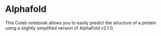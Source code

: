 # Alphafold
This Colab notebook allows you to easily predict the structure of a protein using a slightly simplified version of AlphaFold v2.1.0.
